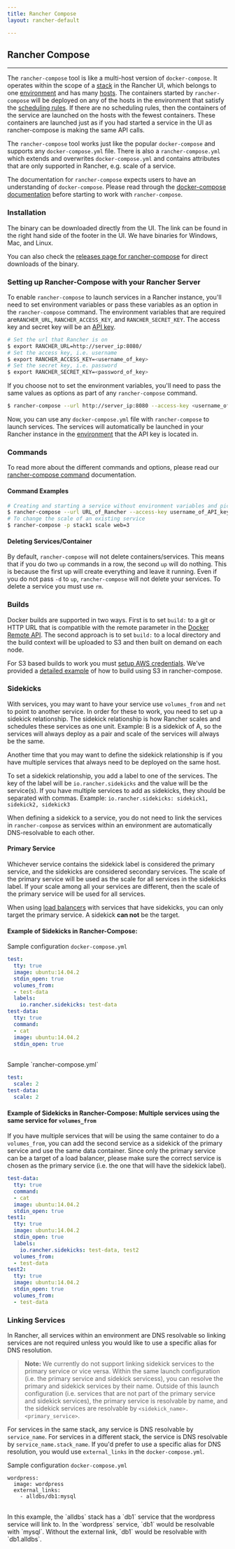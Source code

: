 ```yaml
---
title: Rancher Compose
layout: rancher-default

---
```


## Rancher Compose
---

The `rancher-compose` tool is like a multi-host version of `docker-compose`. It operates within the scope of a [stack]({{site.baseurl}}/rancher/rancher-ui/applications/stacks/) in the Rancher UI, which belongs to one [environment]({{site.baseurl}}/rancher/configuration/access-control/) and has many [hosts]({{site.baseurl}}/rancher/rancher-ui/infrastructure/hosts/). The containers started by `rancher-compose` will be deployed on any of the hosts in the environment that satisfy the [scheduling rules]({{site.baseurl}}/rancher/rancher-compose/scheduling/). If there are no scheduling rules, then the containers of the service are launched on the hosts with the fewest containers. These containers are launched just as if you had started a service in the UI as rancher-compose is making the same API calls. 

The `rancher-compose` tool works just like the popular `docker-compose` and supports any `docker-compose.yml` file. There is also a `rancher-compose.yml` which extends and overwrites `docker-compose.yml` and contains attributes that are only supported in Rancher, e.g. scale of a service.

The documentation for `rancher-compose` expects users to have an understanding of `docker-compose`. Please read through the [docker-compose documentation](https://docs.docker.com/compose/) before starting to work with `rancher-compose`.

### Installation

The binary can be downloaded directly from the UI. The link can be found in the right hand side of the footer in the UI. We have binaries for Windows, Mac, and Linux.

You can also check the [releases page for rancher-compose](https://github.com/rancher/rancher-compose/releases) for direct downloads of the binary.

### Setting up Rancher-Compose with your Rancher Server 

To enable `rancher-compose` to launch services in a Rancher instance, you'll need to set environment variables or pass these variables as an option in the `rancher-compose` command. The environment variables that are required are`RANCHER_URL`, `RANCHER_ACCESS_KEY`, and `RANCHER_SECRET_KEY`. The access key and secret key will be an [API key]({{site.baseurl}}/rancher/configuration/api-keys/). 

```bash
# Set the url that Rancher is on
$ export RANCHER_URL=http://server_ip:8080/
# Set the access key, i.e. username
$ export RANCHER_ACCESS_KEY=<username_of_key>
# Set the secret key, i.e. password
$ export RANCHER_SECRET_KEY=<password_of_key>
```

If you choose not to set the environment variables, you'll need to pass the same values as options as part of any `rancher-compose` command. 

```bash
$ rancher-compose --url http://server_ip:8080 --access-key <username_of_key> --secret-key <password_of_key> up
```

Now, you can use any `docker-compose.yml` file with `rancher-compose` to launch services. The services will automatically be launched in your Rancher instance in the [environment]({{site.baseurl}}/rancher/configuration/environments/) that the API key is located in.

### Commands

To read more about the different commands and options, please read our [rancher-compose command]({{site.baseurl}}/rancher/rancher-compose/commands/) documentation. 

#### Command Examples

```bash
# Creating and starting a service without environment variables and picking a stack
$ rancher-compose --url URL_of_Rancher --access-key username_of_API_key --secret-key password_of_API_key -p stack1 up
# To change the scale of an existing service
$ rancher-compose -p stack1 scale web=3
```

#### Deleting Services/Container

By default, `rancher-compose` will not delete containers/services.  This means that if you do two `up` commands in a row, the second `up` will do nothing.  This is because the first up will create everything and leave it running.  Even if you do not pass `-d` to `up`, `rancher-compose` will not delete your services.  To delete a service you must use `rm`.

### Builds

Docker builds are supported in two ways.  First is to set `build:` to a git or HTTP URL that is compatible with the remote parameter in the [Docker Remote API](https://docs.docker.com/reference/api/docker_remote_api_v1.18/#build-image-from-a-dockerfile).  The second approach is to set `build:` to a local directory and the build context will be uploaded to S3 and then built on demand on each node.

For S3 based builds to work you must [setup AWS credentials](https://github.com/aws/aws-sdk-go/#configuring-credentials). We've provided a [detailed example]({{site.baseurl}}/rancher/rancher-compose/build/) of how to build using S3 in rancher-compose.

### Sidekicks

With services, you may want to have your service use `volumes_from` and `net` to point to another service. In order for these to work, you need to set up a sidekick relationship. The sidekick relationship is how Rancher scales and schedules these services as one unit. Example: B is a sidekick of A, so the services will always deploy as a pair and scale of the services will always be the same. 

Another time that you may want to define the sidekick relationship is if you have multiple services that always need to be deployed on the same host.

To set a sidekick relationship, you add a label to one of the services. The key of the label will be `io.rancher.sidekicks` and the value will be the service(s). If you have multiple services to add as sidekicks, they should be separated with commas. Example: `io.rancher.sidekicks: sidekick1, sidekick2, sidekick3`

When defining a sidekick to a service, you do not need to link the services in `rancher-compose` as services within an environment are automatically DNS-resolvable to each other.

#### Primary Service

Whichever service contains the sidekick label is considered the primary service, and the sidekicks are considered secondary services. The scale of the primary service will be used as the scale for all services in the sidekicks label. If your scale among all your services are different, then the scale of the primary service will be used for all services.

When using [load balancers]({{site.baseurl}}/rancher/rancher-compose/rancher-services/#load-balancer) with services that have sidekicks, you can only target the primary service. A sidekick **can not** be the target.

#### Example of Sidekicks in Rancher-Compose:

Sample configuration `docker-compose.yml` 

```yaml
test:
  tty: true
  image: ubuntu:14.04.2
  stdin_open: true
  volumes_from:
  - test-data
  labels:
    io.rancher.sidekicks: test-data
test-data:
  tty: true
  command:
  - cat
  image: ubuntu:14.04.2
  stdin_open: true
```

<br>
Sample `rancher-compose.yml`

```yaml
test:
  scale: 2
test-data:
  scale: 2
```

#### Example of Sidekicks in Rancher-Compose: Multiple services using the same service for `volumes_from`

If you have multiple services that will be using the same container to do a `volumes_from`, you can add the second service as a sidekick of the primary service and use the same data container. Since only the primary service can be a target of a load balancer, please make sure the correct service is chosen as the primary service (i.e. the one that will have the sidekick label). 

```yaml
test-data:
  tty: true
  command:
  - cat
  image: ubuntu:14.04.2
  stdin_open: true
test1:
  tty: true
  image: ubuntu:14.04.2
  stdin_open: true
  labels:
    io.rancher.sidekicks: test-data, test2
  volumes_from:
  - test-data
test2:
  tty: true
  image: ubuntu:14.04.2
  stdin_open: true
  volumes_from:
  - test-data
```

### Linking Services

In Rancher, all services within an environment are DNS resolvable so linking services are not required unless you would like to use a specific alias for DNS resolution. 

> **Note:** We currently do not support linking sidekick services to the primary service or vice versa. Within the same launch configuration (i.e. the primary service and sidekick servicess), you can resolve the primary and sidekick services by their name. Outside of this launch configuration (i.e. services that are not part of the primary service and sidekick services), the primary service is resolvable by name, and the sidekick services are resolvable by `<sidekick_name>.<primary_service>`.

For services in the same stack, any service is DNS resolvable by `service_name`. For services in a different stack, the service is DNS resolvable by `service_name.stack_name`. If you'd prefer to use a specific alias for DNS resolution, you would use `external_links` in the `docker-compose.yml`. 

Sample configuration `docker-compose.yml`

```
wordpress:
  image: wordpress
  external_links:
    - alldbs/db1:mysql
```
<br>
In this example, the `alldbs` stack has a `db1` service that the wordpress service will link to. In the `wordpress` service, `db1` would be resolvable with `mysql`. Without the external link, `db1` would be resolvable with `db1.alldbs`.



